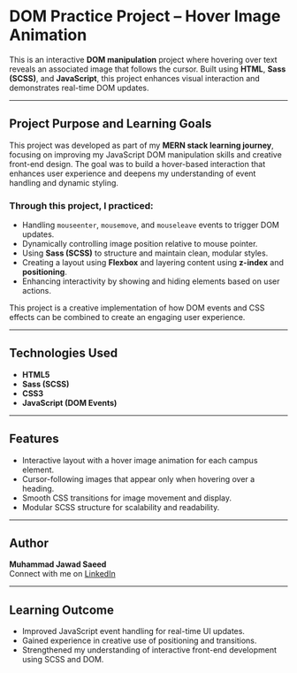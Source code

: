 #  DOM Practice Project – Hover Image Animation

This is an interactive **DOM manipulation** project where hovering over text reveals an associated image that follows the cursor. Built using **HTML**, **Sass (SCSS)**, and **JavaScript**, this project enhances visual interaction and demonstrates real-time DOM updates.

---

##  Project Purpose and Learning Goals

This project was developed as part of my **MERN stack learning journey**, focusing on improving my JavaScript DOM manipulation skills and creative front-end design. The goal was to build a hover-based interaction that enhances user experience and deepens my understanding of event handling and dynamic styling.

### Through this project, I practiced:

- Handling `mouseenter`, `mousemove`, and `mouseleave` events to trigger DOM updates.
- Dynamically controlling image position relative to mouse pointer.
- Using **Sass (SCSS)** to structure and maintain clean, modular styles.
- Creating a layout using **Flexbox** and layering content using **z-index** and **positioning**.
- Enhancing interactivity by showing and hiding elements based on user actions.

This project is a creative implementation of how DOM events and CSS effects can be combined to create an engaging user experience.

---

## Technologies Used

- **HTML5**
- **Sass (SCSS)**
- **CSS3**
- **JavaScript (DOM Events)**

---

## Features

- Interactive layout with a hover image animation for each campus element.
- Cursor-following images that appear only when hovering over a heading.
- Smooth CSS transitions for image movement and display.
- Modular SCSS structure for scalability and readability.

---

##  Author

**Muhammad Jawad Saeed**  
Connect with me on [LinkedIn](https://linkedin.com/in/muhammad-jawad-saeed-967b87368)

---

## Learning Outcome

- Improved JavaScript event handling for real-time UI updates.
- Gained experience in creative use of positioning and transitions.
- Strengthened my understanding of interactive front-end development using SCSS and DOM.
